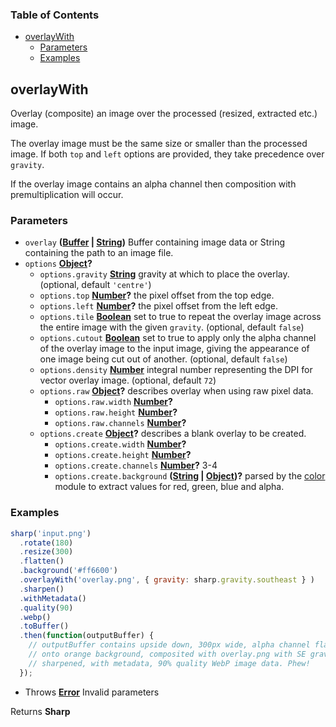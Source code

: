 <!-- Generated by documentation.js. Update this documentation by updating the source code. -->

### Table of Contents

-   [overlayWith][1]
    -   [Parameters][2]
    -   [Examples][3]

## overlayWith

Overlay (composite) an image over the processed (resized, extracted etc.) image.

The overlay image must be the same size or smaller than the processed image.
If both `top` and `left` options are provided, they take precedence over `gravity`.

If the overlay image contains an alpha channel then composition with premultiplication will occur.

### Parameters

-   `overlay` **([Buffer][4] \| [String][5])** Buffer containing image data or String containing the path to an image file.
-   `options` **[Object][6]?** 
    -   `options.gravity` **[String][5]** gravity at which to place the overlay. (optional, default `'centre'`)
    -   `options.top` **[Number][7]?** the pixel offset from the top edge.
    -   `options.left` **[Number][7]?** the pixel offset from the left edge.
    -   `options.tile` **[Boolean][8]** set to true to repeat the overlay image across the entire image with the given `gravity`. (optional, default `false`)
    -   `options.cutout` **[Boolean][8]** set to true to apply only the alpha channel of the overlay image to the input image, giving the appearance of one image being cut out of another. (optional, default `false`)
    -   `options.density` **[Number][7]** integral number representing the DPI for vector overlay image. (optional, default `72`)
    -   `options.raw` **[Object][6]?** describes overlay when using raw pixel data.
        -   `options.raw.width` **[Number][7]?** 
        -   `options.raw.height` **[Number][7]?** 
        -   `options.raw.channels` **[Number][7]?** 
    -   `options.create` **[Object][6]?** describes a blank overlay to be created.
        -   `options.create.width` **[Number][7]?** 
        -   `options.create.height` **[Number][7]?** 
        -   `options.create.channels` **[Number][7]?** 3-4
        -   `options.create.background` **([String][5] \| [Object][6])?** parsed by the [color][9] module to extract values for red, green, blue and alpha.

### Examples

```javascript
sharp('input.png')
  .rotate(180)
  .resize(300)
  .flatten()
  .background('#ff6600')
  .overlayWith('overlay.png', { gravity: sharp.gravity.southeast } )
  .sharpen()
  .withMetadata()
  .quality(90)
  .webp()
  .toBuffer()
  .then(function(outputBuffer) {
    // outputBuffer contains upside down, 300px wide, alpha channel flattened
    // onto orange background, composited with overlay.png with SE gravity,
    // sharpened, with metadata, 90% quality WebP image data. Phew!
  });
```

-   Throws **[Error][10]** Invalid parameters

Returns **Sharp** 

[1]: #overlaywith

[2]: #parameters

[3]: #examples

[4]: https://nodejs.org/api/buffer.html

[5]: https://developer.mozilla.org/docs/Web/JavaScript/Reference/Global_Objects/String

[6]: https://developer.mozilla.org/docs/Web/JavaScript/Reference/Global_Objects/Object

[7]: https://developer.mozilla.org/docs/Web/JavaScript/Reference/Global_Objects/Number

[8]: https://developer.mozilla.org/docs/Web/JavaScript/Reference/Global_Objects/Boolean

[9]: https://www.npmjs.org/package/color

[10]: https://developer.mozilla.org/docs/Web/JavaScript/Reference/Global_Objects/Error

